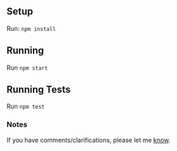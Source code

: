 ## Setup

Run: `npm install`

## Running

Run `npm start`

## Running Tests

Run `npm test`

### Notes

If you have comments/clarifications, please let me [know](mailto:manrickcapotolan@gmail.com).
